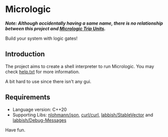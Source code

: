 # Micrologic
___Note: Although accidentally having a same name, there is no relationship between this project and [Micrologic Trip Units](https://www.se.com/us/en/product-range/7223-micrologic-trip-units/#overview).___

Build your system with logic gates!

## Introduction
The project aims to create a shell interpreter to run Micrologic. You may check [help.txt](Micrologic/help.txt) for more information.

A bit hard to use since there isn't any gui.

## Requirements
* Language version: C++20
* Supporting Libs: [nlohmann/json](https://github.com/nlohmann/json), [curl/curl](https://github.com/curl/curl), [labbish/StableVector](https://github.com/labbish/StableVector) and [labbish/Debug-Messages](https://github.com/labbish/Debug-Messages)

Have fun.
